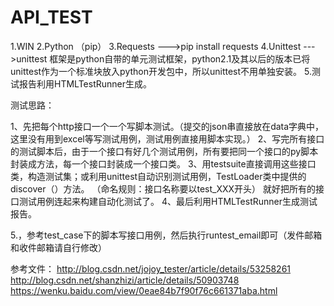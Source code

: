 # API_TEST
1.WIN
2.Python （pip）
3.Requests  --->pip install requests
4.Unittest   --->unittest 框架是python自带的单元测试框架，python2.1及其以后的版本已将unittest作为一个标准块放入python开发包中，所以unittest不用单独安装。
5.测试报告利用HTMLTestRunner生成。

测试思路：

1、先把每个http接口一个一个写脚本测试。（提交的json串直接放在data字典中，这里没有用到excel等写测试用例，测试用例直接用脚本实现。）
2、写完所有接口的测试脚本后，由于一个接口有好几个测试用例，所有要把同一个接口的py脚本封装成方法，每一个接口封装成一个接口类。
3、用testsuite直接调用这些接口类，构造测试集；或利用unittest自动识别测试用例，TestLoader类中提供的discover（）方法。
  （命名规则：接口名称要以test_XXX开头）
   就好把所有的接口测试用例连起来构建自动化测试了。
4、最后利用HTMLTestRunner生成测试报告。

5.，参考test_case下的脚本写接口用例，然后执行runtest_email即可（发件邮箱和收件邮箱请自行修改）

参考文件：
http://blog.csdn.net/jojoy_tester/article/details/53258261
http://blog.csdn.net/shanzhizi/article/details/50903748
https://wenku.baidu.com/view/0eae84b7f90f76c661371aba.html
